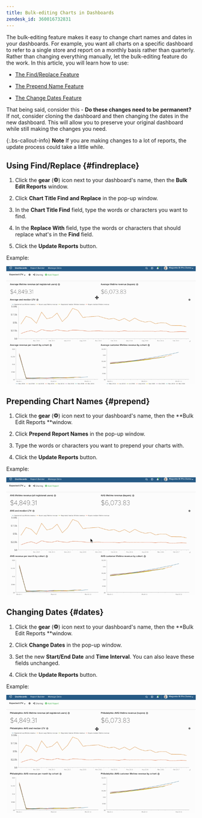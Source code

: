 ```yaml
---
title: Bulk-editing Charts in Dashboards
zendesk_id: 360016732831
---
```


The bulk-editing feature makes it easy to change chart names and dates in your dashboards. For example, you want all charts on a specific dashboard to refer to a single store and report on a monthly basis rather than quarterly. Rather than changing everything manually, let the bulk-editing feature do the work. In this article, you will learn how to use:

* [The Find/Replace Feature](../#findreplace)

* [The Prepend Name Feature](../#prepend)

* [The Change Dates Feature](../#dates)

That being said, consider this - **Do these changes need to be permanent?** If not, consider cloning the dashboard and then changing the dates in the new dashboard. This will allow you to preserve your original dashboard while still making the changes you need.

{:.bs-callout-info}
**Note** If you are making changes to a lot of reports, the update process could take a little while.

## Using Find/Replace {#findreplace}

1. Click the **gear** (![](../../assets/gear-icon.png)) icon next to your dashboard's name, then the **Bulk Edit Reports** window.

1. Click **Chart Title Find and Replace** in the pop-up window.

1. In the **Chart Title Find** field, type the words or characters you want to find.

1. In the **Replace With** field, type the words or characters that should replace what's in the **Find** field.

1. Click the **Update Reports** button.

Example:

![bulk\_edit.gif](../../assets/bulk_edit.gif)

## Prepending Chart Names {#prepend}

1. Click the **gear** (![](../../assets/gear-icon.png)) icon next to your dashboard's name, then the **Bulk Edit Reports **window.

1. Click **Prepend Report Names** in the pop-up window.

1. Type the words or characters you want to prepend your charts with.

1. Click the **Update Reports** button.

Example:

![prepend.gif](../../assets/prepend.gif)

## Changing Dates {#dates}

1. Click the **gear** (![](../../assets/gear-icon.png)) icon next to your dashboard's name, then the **Bulk Edit Reports **window.

1. Click **Change Dates** in the pop-up window.

1. Set the new **Start/End Date** and **Time Interval**. You can also leave these fields unchanged.

1. Click the **Update Reports** button.

Example:

![changing dates](../../assets/dates.gif)
